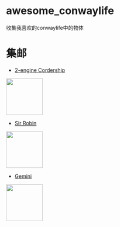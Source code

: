 # awesome_conwaylife
收集我喜欢的conwaylife中的物体


# 集邮
*  [2-engine Cordership](http://www.conwaylife.com/wiki/2-engine_Cordership)

<image src="http://www.conwaylife.com/w/images/e/ef/2enginecordership.png" width="100">

*  [Sir Robin](http://www.conwaylife.com/wiki/Sir_Robin)

<image src="http://www.conwaylife.com/w/images/1/1b/Sirrobin.png" width="100">

*  [Gemini](http://www.conwaylife.com/wiki/Gemini)

<image src="http://www.conwaylife.com/w/images/c/cd/Gemini.png" width="100">
